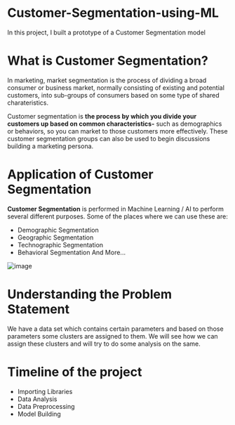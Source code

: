 # Customer-Segmentation-using-ML
In this project, I built a prototype of a Customer Segmentation model

# What is Customer Segmentation?
In marketing, market segmentation is the process of dividing a broad consumer or business market, normally consisting of existing and potential customers, into sub-groups of consumers based on some type of shared charateristics.

Customer segmentation is **the process by which you divide your customers up based on common characteristics-** such as demographics or behaviors, so you can market to those customers more effectively. These customer segmentation groups can also be used to begin discussions building a marketing persona.

# Application of Customer Segmentation
**Customer Segmentation** is performed in Machine Learning / AI to perform several different purposes. Some of the places where we can use these are:
 * Demographic Segmentation
 * Geographic Segmentation
 * Technographic Segmentation
 * Behavioral Segmentation
And More...

![image](https://user-images.githubusercontent.com/86511074/168649534-770dee2a-e8c4-480b-9fc9-6931e921105d.png)


# Understanding the Problem Statement
We have a data set which contains certain parameters and based on those parameters some clusters are assigned to them. We will see how we can assign these clusters and will try to do some analysis on the same.

# Timeline of the project 
  * Importing Libraries
  * Data Analysis
  * Data Preprocessing
  * Model Building
